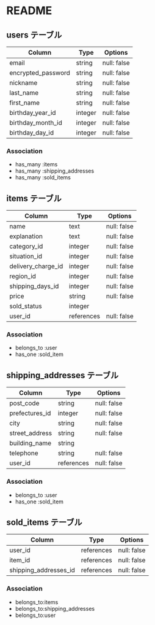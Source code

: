 # README

## users テーブル

| Column             | Type    | Options     |
| ------------------ | ------- | ----------- |
| email              | string  | null: false |
| encrypted_password | string  | null: false | 6字以上半角英と半角数使用
| nickname           | string  | null: false |
| last_name          | string  | null: false | 名前 全角
| first_name         | string  | null: false | 苗字 全角
| birthday_year_id   | integer | null: false | ActiveHash
| birthday_month_id  | integer | null: false | ActiveHash
| birthday_day_id    | integer | null: false | ActiveHash

### Association

- has_many :items
- has_many :shipping_addresses
- has_many :sold_items



## items テーブル

| Column             | Type       | Options     |
| ------------------ | ---------- | ----------- |
| name               | text       | null: false |
| explanation        | text       | null: false | 商品の説明
| category_id        | integer    | null: false | カテゴリ ActiveHash
| situation_id       | integer    | null: false | 状態 ActiveHash
| delivery_charge_id | integer    | null: false | 配送料負担 ActiveHash
| region_id          | integer    | null: false | 発送元地域 ActiveHash
| shipping_days_id   | integer    | null: false | 発送までの日数 ActiveHash
| price              | string     | null: false |
| sold_status        | integer    |             | 販売済みか
| user_id            | references | null: false |

### Association

- belongs_to :user
- has_one :sold_item



## shipping_addresses テーブル

| Column         | Type       | Options     |
| -------------- | ---------- | ----------- |
| post_code      | string     | null: false | 郵便番号
| prefectures_id | integer    | null: false | 都道府県 ActiveHash
| city           | string     | null: false | 市区町村
| street_address | string     | null: false | 番地
| building_name  | string     |             | 建物名
| telephone      | string     | null: false |
| user_id        | references | null: false |

### Association

- belongs_to :user
- has_one :sold_item


## sold_items テーブル

| Column                | Type       | Options     |
| --------------------- | ---------- | ----------- |
| user_id               | references | null: false |
| item_id               | references | null: false |
| shipping_addresses_id | references | null: false |

### Association

- belongs_to:items
- belongs_to:shipping_addresses
- belongs_to:user